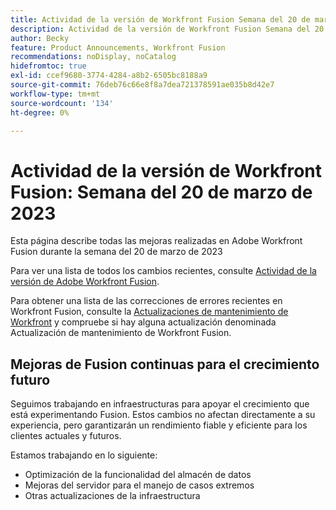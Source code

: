 ```yaml
---
title: Actividad de la versión de Workfront Fusion Semana del 20 de marzo de 2023
description: Actividad de la versión de Workfront Fusion Semana del 20 de marzo de 2023
author: Becky
feature: Product Announcements, Workfront Fusion
recommendations: noDisplay, noCatalog
hidefromtoc: true
exl-id: ccef9680-3774-4284-a8b2-6505bc8188a9
source-git-commit: 76deb76c66e8f8a7dea721378591ae035b8d42e7
workflow-type: tm+mt
source-wordcount: '134'
ht-degree: 0%

---
```


# Actividad de la versión de Workfront Fusion: Semana del 20 de marzo de 2023

Esta página describe todas las mejoras realizadas en Adobe Workfront Fusion durante la semana del 20 de marzo de 2023

Para ver una lista de todos los cambios recientes, consulte [Actividad de la versión de Adobe Workfront Fusion](../../../product-announcements/product-releases/fusion-release-activity/fusion-release-activity.md).

Para obtener una lista de las correcciones de errores recientes en Workfront Fusion, consulte la [Actualizaciones de mantenimiento de Workfront](https://experienceleague.adobe.com/docs/workfront-known-issues/releases/current-updates.html) y compruebe si hay alguna actualización denominada Actualización de mantenimiento de Workfront Fusion.

## Mejoras de Fusion continuas para el crecimiento futuro

Seguimos trabajando en infraestructuras para apoyar el crecimiento que está experimentando Fusion. Estos cambios no afectan directamente a su experiencia, pero garantizarán un rendimiento fiable y eficiente para los clientes actuales y futuros.

Estamos trabajando en lo siguiente:

* Optimización de la funcionalidad del almacén de datos
* Mejoras del servidor para el manejo de casos extremos
* Otras actualizaciones de la infraestructura

